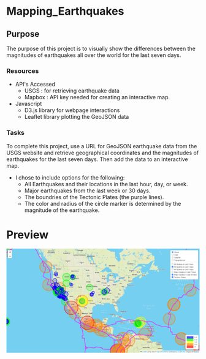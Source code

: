 # Mapping_Earthquakes


## Purpose
The purpose of this project is to visually show the differences between the magnitudes of earthquakes all over the world for the last seven days.

### Resources
 - API's Accessed 
   - USGS : for retrieving earthquake data
   - Mapbox : API key needed for creating an interactive map.
 - Javascript 
   - D3.js library for webpage interactions
   - Leaflet library plotting the GeoJSON data

### Tasks
To complete this project, use a URL for GeoJSON earthquake data from the USGS website and retrieve geographical coordinates and the magnitudes of earthquakes for the last seven days. Then add the data to an interactive map.
- I chose to include options for the following: 
    - All Earthquakes and their locations in the last hour, day, or week.
    - Major earthquakes from the last week or 30 days. 
    - The boundries of the Tectonic Plates (the purple lines).
    - The color and radius of the circle marker is determined by the magnitude of the earthquake.
        
# Preview
![](/Preview.png)